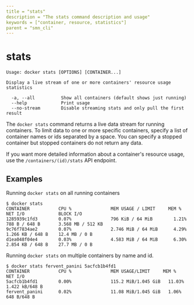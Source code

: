 ```yaml
---
title = "stats"
description = "The stats command description and usage"
keywords = ["container, resource, statistics"]
parent = "smn_cli"
---
```


# stats

    Usage: docker stats [OPTIONS] [CONTAINER...]

    Display a live stream of one or more containers' resource usage statistics

      -a, --all          Show all containers (default shows just running)
      --help             Print usage
      --no-stream        Disable streaming stats and only pull the first result

The `docker stats` command returns a live data stream for running containers. To limit data to one or more specific containers, specify a list of container names or ids separated by a space. You can specify a stopped container but stopped containers do not return any data.

If you want more detailed information about a container's resource usage, use the `/containers/(id)/stats` API endpoint. 

## Examples

Running `docker stats` on all running containers

    $ docker stats
    CONTAINER           CPU %               MEM USAGE / LIMIT     MEM %               NET I/O             BLOCK I/O
    1285939c1fd3        0.07%               796 KiB / 64 MiB        1.21%               788 B / 648 B       3.568 MB / 512 KB
    9c76f7834ae2        0.07%               2.746 MiB / 64 MiB      4.29%               1.266 KB / 648 B    12.4 MB / 0 B
    d1ea048f04e4        0.03%               4.583 MiB / 64 MiB      6.30%               2.854 KB / 648 B    27.7 MB / 0 B

Running `docker stats` on multiple containers by name and id.

    $ docker stats fervent_panini 5acfcb1b4fd1
    CONTAINER           CPU %               MEM USAGE/LIMIT     MEM %               NET I/O
    5acfcb1b4fd1        0.00%               115.2 MiB/1.045 GiB   11.03%              1.422 kB/648 B
    fervent_panini      0.02%               11.08 MiB/1.045 GiB   1.06%               648 B/648 B
